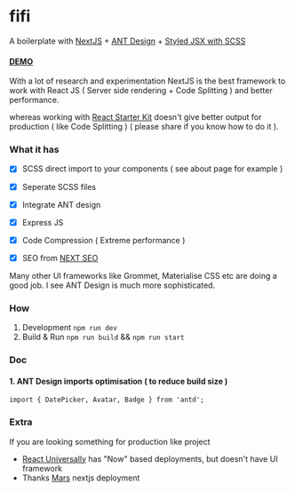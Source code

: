 # **fifi**

A boilerplate with [NextJS](https://github.com/zeit/next.js/) + [ANT Design](ant.design) + [Styled JSX with SCSS](https://www.npmjs.com/package/@zeit/next-sass)

#### [DEMO](https://fifi-ashinga.herokuapp.com/)

With a lot of research and experimentation NextJS is the best framework to work with React JS ( Server side rendering + Code Splitting ) and better performance.

whereas working with [React Starter Kit](https://github.com/kriasoft/react-starter-kit) doesn't give better output for production ( like Code Splitting ) ( please share if you know how to do it ).

### What it has

- [x] SCSS direct import to your components ( see about page for example )
- [x] Seperate SCSS files
- [x] Integrate ANT design
- [x] Express JS
- [x] Code Compression ( Extreme performance )
- [x] SEO from [NEXT SEO](https://github.com/garmeeh/next-seo)


Many other UI frameworks like Grommet, Materialise CSS etc are doing a good job. I see ANT Design is much more sophisticated.

### How

1. Development ```npm run dev```
2. Build & Run ```npm run build``` &&  ```npm run start```

### Doc

#### 1. ANT Design imports optimisation ( to reduce build size )

```
import { DatePicker, Avatar, Badge } from 'antd';
```

### Extra

If you are looking something for production like project
- [React Universally](https://github.com/ctrlplusb/react-universally) has "Now" based deployments, but doesn't have UI framework
- Thanks [Mars](https://github.com/mars/heroku-nextjs) nextjs deployment

